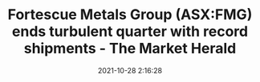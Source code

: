---
"title": "Fortescue Metals Group (ASX:FMG) ends turbulent quarter with record shipments - The Market Herald"
"date": "2021-10-28 2:16:28"
"feed_name": "GOOGLENEWSMINING"
"feed_website": "https://news.google.com/search?q=mining%2Bincident&hl=en-US&gl=US&ceid=US:en"
"feed_rss": "https://news.google.com/rss/search?q=mining%2Bincident&hl=en-US&gl=US&ceid=US:en"
"link": "https://themarketherald.com.au/prescient-therapeutics-asxptx-logs-timely-progress-across-anti-cancer-programs-in-q3-2021-10-28/"
"source": "{'href': 'https://themarketherald.com.au', 'title': 'The Market Herald'}"
"file": "_posts/2021-1-1-3449c8fc371a81a9c46a4374466a7cfa89c1c81e.md"
"accident": "0"
"drilling": "0"
"dead": "0"
"injured": "0"
"arrested": "0"
"place": "unknown place"
"where": "unknown site"
"causes": "unknown"
"place_uri": "unknown place"
---